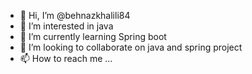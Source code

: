- 👋 Hi, I’m @behnazkhalili84
- 👀 I’m interested in java
- 🌱 I’m currently learning Spring boot
- 💞️ I’m looking to collaborate on java and spring project
- 📫 How to reach me ...

<!---
behnazkhalili84/behnazkhalili84 is a ✨ special ✨ repository because its `README.md` (this file) appears on your GitHub profile.
You can click the Preview link to take a look at your changes.
--->

